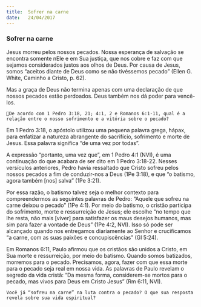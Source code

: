 ```yaml
---
title:  Sofrer na carne
date:   24/04/2017
---
```


### Sofrer na carne

Jesus morreu pelos nossos pecados. Nossa esperança de salvação se encontra somente nEle e em Sua justiça, que nos cobre e faz com que sejamos considerados justos aos olhos de Deus. Por causa de Jesus, somos “aceitos diante de Deus como se não tivéssemos pecado” (Ellen G. White, Caminho a Cristo, p. 62).

Mas a graça de Deus não termina apenas com uma declaração de que nossos pecados estão perdoados. Deus também nos dá poder para vencê-los.

`De acordo com 1 Pedro 3:18, 21; 4:1, 2 e Romanos 6:1-11, qual é a relação entre o nosso sofrimento e a vitória sobre o pecado?`

Em 1 Pedro 3:18, o apóstolo utilizou uma pequena palavra grega, hápax, para enfatizar a natureza abrangente do sacrifício, sofrimento e morte de Jesus. Essa palavra significa “de uma vez por todas”.

A expressão “portanto, uma vez que”, em 1 Pedro 4:1 (NVI), é uma continuação do que acabara de ser dito em 1 Pedro 3:18-22. Nesses versículos anteriores, Pedro havia ressaltado que Cristo sofreu pelos nossos pecados a fim de conduzir-nos a Deus (1Pe 3:18), e que “o batismo, agora também [nos] salva” (1Pe 3:21).

Por essa razão, o batismo talvez seja o melhor contexto para compreendermos as seguintes palavras de Pedro: “Aquele que sofreu na carne deixou o pecado” (1Pe 4:1). Por meio do batismo, o cristão participa do sofrimento, morte e ressurreição de Jesus; ele escolhe “no tempo que lhe resta, não mais [viver] para satisfazer os maus desejos humanos, mas sim para fazer a vontade de Deus” (1Pe 4:2, NVI). Isso só pode ser alcançado quando nos entregamos diariamente ao Senhor e crucificamos “a carne, com as suas paixões e concupiscências” (Gl 5:24).

Em Romanos 6:11, Paulo afirmou que os cristãos são unidos a Cristo, em Sua morte e ressurreição, por meio do batismo. Quando somos batizados, morremos para o pecado. Precisamos, agora, fazer com que essa morte para o pecado seja real em nossa vida. As palavras de Paulo revelam o segredo da vida cristã: “Da mesma forma, considerem-se mortos para o pecado, mas vivos para Deus em Cristo Jesus” (Rm 6:11, NVI).

`Você já “sofreu na carne” na luta contra o pecado? O que sua resposta revela sobre sua vida espiritual?`
